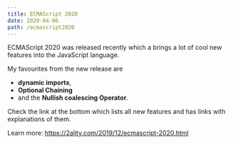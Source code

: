 ```yaml
---
title: ECMAScript 2020
date: 2020-04-06
path: /ecmascript2020
---
```


ECMAScript 2020 was released recently which a brings a lot of cool new features into the JavaScript language.

My favourites from the new release are

- **dynamic imports**,
- **Optional Chaining**
- and the **Nullish coalescing Operator**.

Check the link at the bottom which lists all new features and has links with explanations of them.

Learn more: https://2ality.com/2019/12/ecmascript-2020.html

